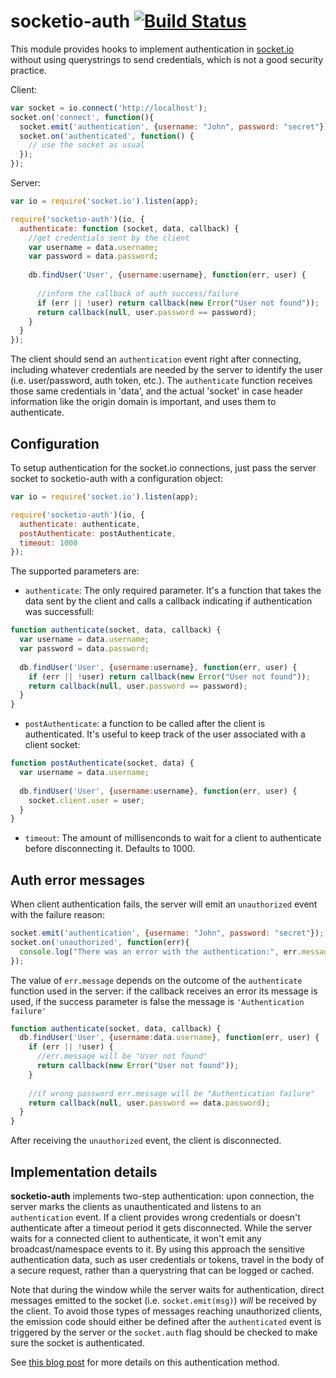 # socketio-auth [![Build Status](https://secure.travis-ci.org/facundoolano/socketio-auth.png)](http://travis-ci.org/facundoolano/socketio-auth)

This module provides hooks to implement authentication in [socket.io](https://github.com/Automattic/socket.io) without using querystrings to send credentials, which is not a good security practice.

Client:
```javascript
var socket = io.connect('http://localhost');
socket.on('connect', function(){
  socket.emit('authentication', {username: "John", password: "secret"});
  socket.on('authenticated', function() {
    // use the socket as usual
  });
});
```

Server:
```javascript
var io = require('socket.io').listen(app);

require('socketio-auth')(io, {
  authenticate: function (socket, data, callback) {
    //get credentials sent by the client
    var username = data.username;
    var password = data.password;
    
    db.findUser('User', {username:username}, function(err, user) {
      
      //inform the callback of auth success/failure
      if (err || !user) return callback(new Error("User not found"));
      return callback(null, user.password == password);
    }
  }
});
```

The client should send an `authentication` event right after connecting, including whatever credentials are needed by the server to identify the user (i.e. user/password, auth token, etc.). The `authenticate` function receives those same credentials in 'data', and the actual 'socket' in case header information like the origin domain is important, and uses them to authenticate.

## Configuration

To setup authentication for the socket.io connections, just pass the server socket to socketio-auth with a configuration object:

```javascript
var io = require('socket.io').listen(app);

require('socketio-auth')(io, {
  authenticate: authenticate, 
  postAuthenticate: postAuthenticate,
  timeout: 1000
});
```

The supported parameters are:

* `authenticate`: The only required parameter. It's a function that takes the data sent by the client and calls a callback indicating if authentication was successfull:

```javascript
function authenticate(socket, data, callback) {
  var username = data.username;
  var password = data.password;
  
  db.findUser('User', {username:username}, function(err, user) {
    if (err || !user) return callback(new Error("User not found"));
    return callback(null, user.password == password);
  }
}
```
* `postAuthenticate`: a function to be called after the client is authenticated. It's useful to keep track of the user associated with a client socket:

```javascript
function postAuthenticate(socket, data) {
  var username = data.username;
  
  db.findUser('User', {username:username}, function(err, user) {
    socket.client.user = user;
  }
}
```

* `timeout`: The amount of millisenconds to wait for a client to authenticate before disconnecting it. Defaults to 1000.

## Auth error messages

When client authentication fails, the server will emit an `unauthorized` event with the failure reason:

```javascript
socket.emit('authentication', {username: "John", password: "secret"});
socket.on('unauthorized', function(err){
  console.log("There was an error with the authentication:", err.message); 
});
```

The value of `err.message` depends on the outcome of the `authenticate` function used in the server: if the callback receives an error its message is used, if the success parameter is false the message is `'Authentication failure'` 

```javascript
function authenticate(socket, data, callback) {
  db.findUser('User', {username:data.username}, function(err, user) {
    if (err || !user) {
      //err.message will be "User not found"
      return callback(new Error("User not found"));
    }
	
    //if wrong password err.message will be "Authentication failure"
    return callback(null, user.password == data.password); 
  }
}
```

After receiving the `unauthorized` event, the client is disconnected.

## Implementation details

**socketio-auth** implements two-step authentication: upon connection, the server marks the clients as unauthenticated and listens to an `authentication` event. If a client provides wrong credentials or doesn't authenticate after a timeout period it gets disconnected. While the server waits for a connected client to authenticate, it won't emit any broadcast/namespace events to it. By using this approach the sensitive authentication data, such as user credentials or tokens, travel in the body of a secure request, rather than a querystring that can be logged or cached.

Note that during the window while the server waits for authentication, direct messages emitted to the socket (i.e. `socket.emit(msg)`) *will* be received by the client. To avoid those types of messages reaching unauthorized clients, the emission code should either be defined after the `authenticated` event is triggered by the server or the `socket.auth` flag should be checked to make sure the socket is authenticated.

See [this blog post](https://facundoolano.wordpress.com/2014/10/11/better-authentication-for-socket-io-no-query-strings/) for more details on this authentication method.
